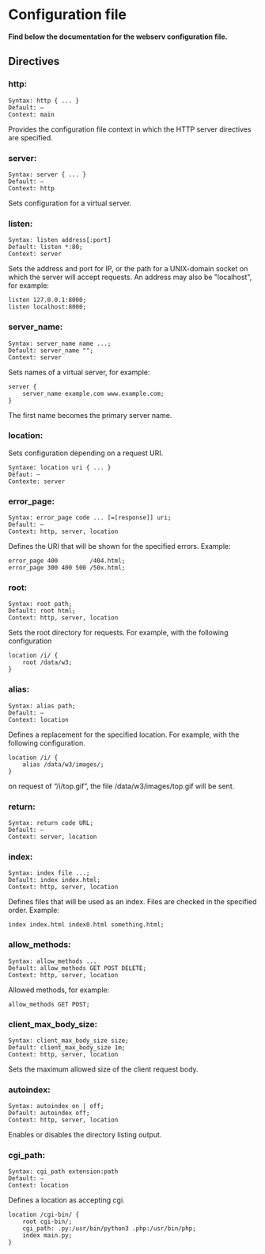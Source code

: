 # Configuration file
**Find below the documentation for the webserv configuration file.**

## Directives

### http:
```
Syntax:	http { ... }
Default: —
Context: main
```
Provides the configuration file context in which the HTTP server directives are specified.

### server:
```
Syntax:	server { ... }
Default: —
Context: http
```
Sets configuration for a virtual server.

### listen:
```
Syntax: listen address[:port] 
Default: listen *:80;
Context: server
```
Sets the address and port for IP, or the path for a UNIX-domain socket on which the server will accept requests. An address may also be "localhost", for example:
```
listen 127.0.0.1:8000;
listen localhost:8000;
```

### server_name:
```
Syntax:	server_name name ...;
Default: server_name "";
Context: server
```
Sets names of a virtual server, for example:
```
server {
    server_name example.com www.example.com;
}
```
The first name becomes the primary server name.

### location:
Sets configuration depending on a request URI.
```
Syntaxe: location uri { ... }
Défaut:	—
Contexte: server
```

### error_page:
```
Syntax:	error_page code ... [=[response]] uri;
Default: —
Context: http, server, location
```
Defines the URI that will be shown for the specified errors. Example:
```
error_page 400         /404.html;
error_page 300 400 500 /50x.html;
```

### root:
```
Syntax:	root path;
Default: root html;
Context: http, server, location
```
Sets the root directory for requests. For example, with the following configuration
```
location /i/ {
    root /data/w3;
}
```

### alias:
```
Syntax:	alias path;
Default: —
Context: location
```
Defines a replacement for the specified location. For example, with the following configuration.
```
location /i/ {
    alias /data/w3/images/;
}
```
on request of “/i/top.gif”, the file /data/w3/images/top.gif will be sent.

### return:
```
Syntax:	return code URL;
Default: —
Context: server, location
```

### index:
```
Syntax: index file ...;
Default: index index.html;
Context: http, server, location
```
Defines files that will be used as an index. Files are checked in the specified order. Example:
```
index index.html index0.html something.html;
```

### allow_methods:
```
Syntax: allow_methods ...
Default: allow_methods GET POST DELETE;
Context: http, server, location
```
Allowed methods, for example:
```
allow_methods GET POST;
```

### client_max_body_size:
```
Syntax: client_max_body_size size;
Default: client_max_body_size 1m;
Context: http, server, location
```
Sets the maximum allowed size of the client request body.

### autoindex:
```
Syntax:	autoindex on | off;
Default: autoindex off;
Context: http, server, location
```
Enables or disables the directory listing output.

### cgi_path:
```
Syntax: cgi_path extension:path
Default: —
Context: location
```
Defines a location as accepting cgi.
```
location /cgi-bin/ {
    root cgi-bin/;
    cgi_path: .py:/usr/bin/python3 .php:/usr/bin/php;
    index main.py;
}
```
